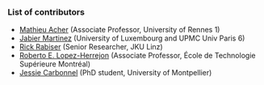 ### List of contributors

 * [Mathieu Acher](http://www.mathieuacher.com) (Associate Professor, University of Rennes 1)
 * [Jabier Martinez](http://sites.google.com/site/jabiermartinezwebsite) (University of Luxembourg and UPMC Univ Paris 6)
 * [Rick Rabiser](http://mevss.jku.at/?page_id=57) (Senior Researcher, JKU Linz)
 * [Roberto E. Lopez-Herrejon](https://www.etsmtl.ca/) (Associate Professor, École de Technologie Supérieure Montréal)
 * [Jessie Carbonnel](https://www.lirmm.fr/users/utilisateurs-lirmm/jessie-carbonnel) (PhD student, University of Montpellier)


